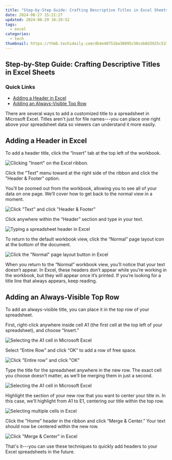 ```yaml
---
title: "Step-by-Step Guide: Crafting Descriptive Titles in Excel Sheets"
date: 2024-08-27 15:21:27
updated: 2024-08-29 10:29:52
tags:
  - excel
categories:
  - tech
thumbnail: https://thmb.techidaily.com/db4e48751ba30895c50ceb8d3925c537e5417264806aa41339dccc8726c59258.jpg
---
```


## Step-by-Step Guide: Crafting Descriptive Titles in Excel Sheets

### Quick Links

* [Adding a Header in Excel](https://android-transfer.techidaily.com/in-2024-how-to-transfer-contacts-from-oppo-a78-to-phone-drfone-by-drfone-transfer-from-android-transfer-from-android/)
* [Adding an Always-Visible Top Row](https://extra-information.techidaily.com/transformative-image-processing-auto-smart-hdr-3-and-4-insights/)

 There are several ways to add a customized title to a spreadsheet in Microsoft Excel. Titles aren't just for file names---you can place one right above your spreadsheet data so viewers can understand it more easily.

##  Adding a Header in Excel

 To add a header title, click the “Insert” tab at the top left of the workbook.

![Clicking &quot;Insert&quot; on the Excel ribbon.](https://static1.howtogeekimages.com/wordpress/wp-content/uploads/2020/09/insert.png) 

 Click the "Text" menu toward at the right side of the ribbon and click the "Header & Footer" option.

 You’ll be zoomed out from the workbook, allowing you to see all of your data on one page. We’ll cover how to get back to the normal view in a moment.

![Click &quot;Text&quot; and click &quot;Header &amp; Footer&quot;](https://static1.howtogeekimages.com/wordpress/wp-content/uploads/2020/09/print-screen.png) 

 Click anywhere within the “Header” section and type in your text.

![Typing a spreadsheet header in Excel](https://static1.howtogeekimages.com/wordpress/wp-content/uploads/2020/09/header.png) 

 To return to the default workbook view, click the “Normal” page layout icon at the bottom of the document.

![Click the &quot;Normal&quot; page layout button in Excel](https://static1.howtogeekimages.com/wordpress/wp-content/uploads/2020/09/normal.png) 

 When you return to the “Normal” workbook view, you’ll notice that your text doesn’t appear. In Excel, these headers don’t appear while you’re working in the workbook, but they will appear once it’s printed. If you’re looking for a title line that always appears, keep reading.

##  Adding an Always-Visible Top Row

 To add an always-visible title, you can place it in the top row of your spreadsheet.

 First, right-click anywhere inside cell A1 (the first cell at the top left of your spreadsheet), and choose “Insert.”

![Selecting the A1 cell in Microsoft Excel](https://static1.howtogeekimages.com/wordpress/wp-content/uploads/2020/09/a1-title.png) 

 Select “Entire Row” and click “OK” to add a row of free space.

![Click &quot;Entire row&quot; and click &quot;OK&quot;](https://static1.howtogeekimages.com/wordpress/wp-content/uploads/2020/09/entire-row.png) 

 Type the title for the spreadsheet anywhere in the new row. The exact cell you choose doesn’t matter, as we’ll be merging them in just a second.

![Selecting the A1 cell in Microsoft Excel](https://static1.howtogeekimages.com/wordpress/wp-content/uploads/2020/09/a1-title.png) 

 Highlight the section of your new row that you want to center your title in. In this case, we’ll highlight from A1 to E1, centering our title within the top row.

![Selecting multiple cells in Excel](https://static1.howtogeekimages.com/wordpress/wp-content/uploads/2020/09/highlight.png) 

 Click the "Home" header in the ribbon and click “Merge & Center.” Your text should now be centered within the new row.

![Click &quot;Merge &amp; Center&quot; in Excel](https://static1.howtogeekimages.com/wordpress/wp-content/uploads/2020/09/merge-center.png) 

 That's it---you can use these techniques to quickly add headers to your Excel spreadsheets in the future.

<ins class="adsbygoogle"
     style="display:block"
     data-ad-format="autorelaxed"
     data-ad-client="ca-pub-7571918770474297"
     data-ad-slot="1223367746"></ins>



<ins class="adsbygoogle"
     style="display:block"
     data-ad-client="ca-pub-7571918770474297"
     data-ad-slot="8358498916"
     data-ad-format="auto"
     data-full-width-responsive="true"></ins>
